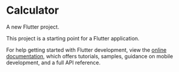 # Calculator

A new Flutter project.


This project is a starting point for a Flutter application.




For help getting started with Flutter development, view the
[online documentation](https://docs.flutter.dev/), which offers tutorials,
samples, guidance on mobile development, and a full API reference.

